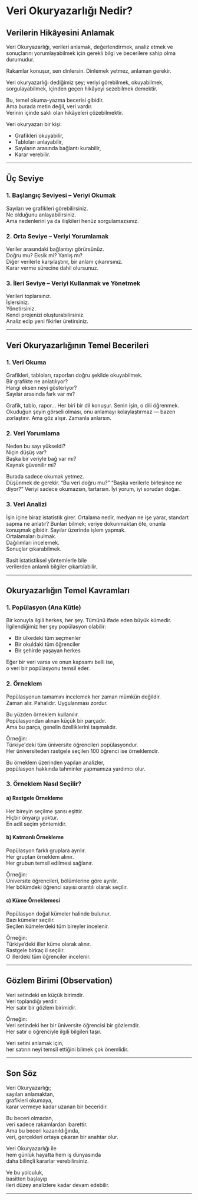 # Veri Okuryazarlığı Nedir?

## Verilerin Hikâyesini Anlamak

Veri Okuryazarlığı, verileri anlamak, değerlendirmek, analiz etmek ve sonuçlarını yorumlayabilmek için gerekli bilgi ve becerilere sahip olma durumudur.

Rakamlar konuşur, sen dinlersin. Dinlemek yetmez, anlaman gerekir.

Veri okuryazarlığı dediğimiz şey;
veriyi görebilmek, okuyabilmek, sorgulayabilmek,
içinden geçen hikâyeyi sezebilmek demektir.

Bu, temel okuma-yazma becerisi gibidir.  
Ama burada metin değil, veri vardır.  
Verinin içinde saklı olan hikâyeleri çözebilmektir.

Veri okuryazarı bir kişi:  
- Grafikleri okuyabilir,  
- Tabloları anlayabilir,  
- Sayıların arasında bağlantı kurabilir,  
- Karar verebilir.

---

## Üç Seviye

### 1. Başlangıç Seviyesi – Veriyi Okumak  
Sayıları ve grafikleri görebilirsiniz.  
Ne olduğunu anlayabilirsiniz.  
Ama nedenlerini ya da ilişkileri henüz sorgulamazsınız.

### 2. Orta Seviye – Veriyi Yorumlamak  
Veriler arasındaki bağlantıyı görürsünüz.  
Doğru mu? Eksik mi? Yanlış mı?  
Diğer verilerle karşılaştırır, bir anlam çıkarırsınız.  
Karar verme sürecine dahil olursunuz.

### 3. İleri Seviye – Veriyi Kullanmak ve Yönetmek  
Verileri toplarsınız.  
İşlersiniz.  
Yönetirsiniz.  
Kendi projenizi oluşturabilirsiniz.  
Analiz edip yeni fikirler üretirsiniz.

---

## Veri Okuryazarlığının Temel Becerileri

### 1. Veri Okuma  
Grafikleri, tabloları, raporları doğru şekilde okuyabilmek.  
Bir grafikte ne anlatılıyor?  
Hangi eksen neyi gösteriyor?  
Sayılar arasında fark var mı?

Grafik, tablo, rapor… Her biri bir dil konuşur.
Senin işin, o dili öğrenmek.
Okuduğun şeyin görseli olması, onu anlamayı kolaylaştırmaz — bazen zorlaştırır.
Ama göz alışır. Zamanla anlarsın.

### 2. Veri Yorumlama  
Neden bu sayı yükseldi?  
Niçin düşüş var?  
Başka bir veriyle bağ var mı?  
Kaynak güvenilir mi?

Burada sadece okumak yetmez.  
Düşünmek de gerekir.
“Bu veri doğru mu?”
“Başka verilerle birleşince ne diyor?”
Veriyi sadece okumazsın, tartarsın.
İyi yorum, iyi sorudan doğar.

### 3. Veri Analizi  
İşin içine biraz istatistik girer.
Ortalama nedir, medyan ne işe yarar, standart sapma ne anlatır?
Bunları bilmek; veriye dokunmaktan öte, onunla konuşmak gibidir.
Sayılar üzerinde işlem yapmak.  
Ortalamaları bulmak.  
Dağılımları incelemek.  
Sonuçlar çıkarabilmek.

Basit istatistiksel yöntemlerle bile  
verilerden anlamlı bilgiler çıkartılabilir.

---

## Okuryazarlığın Temel Kavramları

### 1. Popülasyon (Ana Kütle)

Bir konuyla ilgili herkes, her şey.
Tümünü ifade eden büyük kümedir.  
İlgilendiğimiz her şey popülasyon olabilir:  
- Bir ülkedeki tüm seçmenler  
- Bir okuldaki tüm öğrenciler  
- Bir şehirde yaşayan herkes  

Eğer bir veri varsa ve onun kapsamı belli ise,  
o veri bir popülasyonu temsil eder.

### 2. Örneklem

Popülasyonun tamamını incelemek her zaman mümkün değildir.  
Zaman alır. Pahalıdır. Uygulanması zordur.

Bu yüzden örneklem kullanılır.  
Popülasyondan alınan küçük bir parçadır.  
Ama bu parça, genelin özelliklerini taşımalıdır.

Örneğin:  
Türkiye'deki tüm üniversite öğrencileri popülasyondur.  
Her üniversiteden rastgele seçilen 100 öğrenci ise örneklemdir.

Bu örneklem üzerinden yapılan analizler,  
popülasyon hakkında tahminler yapmamıza yardımcı olur.

### 3. Örneklem Nasıl Seçilir?

#### a) Rastgele Örnekleme  
Her bireyin seçilme şansı eşittir.  
Hiçbir önyargı yoktur.  
En adil seçim yöntemidir.

#### b) Katmanlı Örnekleme  
Popülasyon farklı gruplara ayrılır.  
Her gruptan örneklem alınır.  
Her grubun temsil edilmesi sağlanır.

Örneğin:  
Üniversite öğrencileri, bölümlerine göre ayrılır.  
Her bölümdeki öğrenci sayısı orantılı olarak seçilir.

#### c) Küme Örneklemesi  
Popülasyon doğal kümeler halinde bulunur.  
Bazı kümeler seçilir.  
Seçilen kümelerdeki tüm bireyler incelenir.

Örneğin:  
Türkiye’deki iller küme olarak alınır.  
Rastgele birkaç il seçilir.  
O illerdeki tüm öğrenciler incelenir.

---

## Gözlem Birimi (Observation)

Veri setindeki en küçük birimdir.  
Veri toplandığı yerdir.  
Her satır bir gözlem birimidir.

Örneğin:  
Veri setindeki her bir üniversite öğrencisi bir gözlemdir.  
Her satır o öğrenciyle ilgili bilgileri taşır.

Veri setini anlamak için,  
her satırın neyi temsil ettiğini bilmek çok önemlidir.

---

## Son Söz

Veri Okuryazarlığı;  
sayıları anlamaktan,  
grafikleri okumaya,  
karar vermeye kadar uzanan bir beceridir.  

Bu beceri olmadan,  
veri sadece rakamlardan ibarettir.  
Ama bu beceri kazanıldığında,  
veri, gerçekleri ortaya çıkaran bir anahtar olur.

Veri Okuryazarlığı ile  
hem günlük hayatta hem iş dünyasında  
daha bilinçli kararlar verebilirsiniz.

Ve bu yolculuk,  
basitten başlayıp  
ileri düzey analizlere kadar devam edebilir.

---

